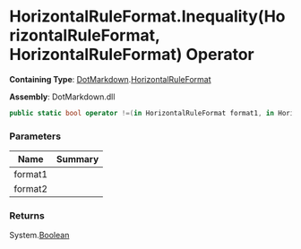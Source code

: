 # HorizontalRuleFormat\.Inequality\(HorizontalRuleFormat, HorizontalRuleFormat\) Operator

**Containing Type**: [DotMarkdown](../../README.md)\.[HorizontalRuleFormat](../README.md)

**Assembly**: DotMarkdown\.dll

```csharp
public static bool operator !=(in HorizontalRuleFormat format1, in HorizontalRuleFormat format2)
```

### Parameters

| Name | Summary |
| ---- | ------- |
| format1 | |
| format2 | |

### Returns

System\.[Boolean](https://docs.microsoft.com/en-us/dotnet/api/system.boolean)

